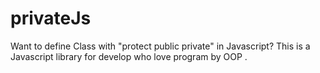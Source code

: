 # privateJs
Want to define Class with "protect public private" in Javascript? This is a Javascript library for develop who love program by OOP .
